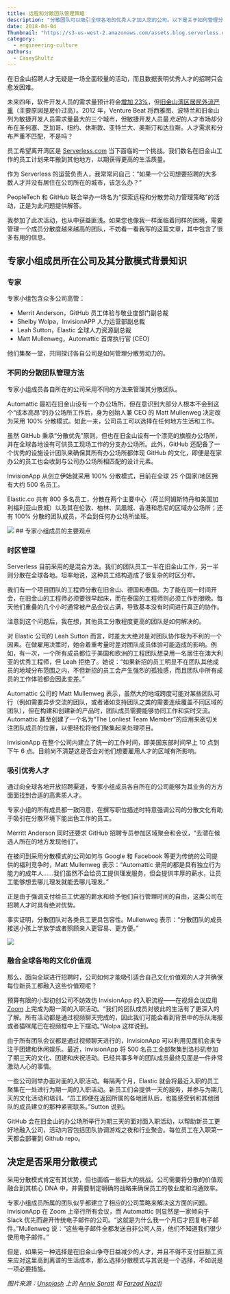 ```yaml
---
title: 远程和分散团队管理策略
description: "分散团队可以吸引全球各地的优秀人才加入您的公司。以下是关于如何管理分散团队的一些经验和方法指导。"
date: 2018-04-04
Thumbnail: "https://s3-us-west-2.amazonaws.com/assets.blog.serverless.com/Casey's+Blog+Posts/remote-worker-small.jpg"
category:
  - engineering-culture
authors:
  - CaseyShultz
---
```


在旧金山招聘人才无疑是一场全面较量的活动，而且数据表明优秀人才的招聘只会愈发困难。

未来四年，软件开发人员的需求量预计将会[增加 23%](https://www.bls.gov/ooh/computer-and-information-technology/software-developers.htm)，但[旧金山湾区居民外流严重](http://sanfrancisco.cbslocal.com/2018/02/08/san-francisco-bay-area-mass-exodus-residents/)（主要原因是房价过高）。2012 年，Venture Beat 将西雅图、波特兰和旧金山列为敏捷开发人员需求量最大的三个城市，但敏捷开发人员最*充足*的人才市场却分布在圣何塞、芝加哥、纽约、休斯敦、亚特兰大、奥斯汀和达拉斯。人才需求和分布严重不匹配，不是吗？

员工希望离开湾区是 [Serverless.com](https://serverless.com/) 当下面临的一个挑战。我们数名在旧金山工作的员工计划来年搬到其他地方，以期获得更高的生活质量。

作为 Serverless 的运营负责人，我常常问自己：“如果一个公司想要招聘的大多数人才并没有居住在公司所在的城市，该怎么办？”

PeopleTech 和 GitHub 联合举办一场名为“探索远程和分散劳动力管理策略”的活动，正是为此问题提供解答。

我参加了此次活动，也从中获益匪浅。如果您也像我一样面临着同样的困境，需要管理一个成员分散度越来越高的团队，不妨看一看我写的这篇文章，其中包含了很多有用的信息。

## 专家小组成员所在公司及其分散模式背景知识

### 专家

专家小组包含众多公司高管：

- Merrit Anderson，GitHub 员工体验与敬业度部门副总裁
- Shelby Wolpa，InvisionAPP 人力运营部副总裁
- Leah Sutton，Elastic 全球人力资源副总裁
- Matt Mullenweg，Automattic 首席执行官 (CEO)

他们集聚一堂，共同探讨各自公司是如何管理分散劳动力的。

### 不同的分散团队管理方法

专家小组成员各自所在的公司采用不同的方法来管理其分散团队。

Automattic 最初在旧金山设有一个办公场所，但在意识到大部分人根本不会到这个“成本高昂”的办公场所工作后，身为创始人兼 CEO 的 Matt Mullenweg 决定改为采用 100% 分散模式。如此一来，公司员工可以选择在任何地方生活和工作。

虽然 GitHub 秉承“分散优先”原则，但也在旧金山设有一个漂亮的旗舰办公场所，并在全球各地设有可供员工现场工作的分支办公场所。此外，GitHub 还配备了一个优秀的设施设计团队来确保其所有办公场所都体现 GitHub 的文化，即便是在家办公的员工也会收到与公司办公场所相匹配的设计元素。

InvisionApp 从创立伊始就采用 100% 分散模式，目前在全球 25 个国家/地区拥有大约 500 名员工。

Elastic.co 共有 800 多名员工，分散在两个主要中心（荷兰阿姆斯特丹和美国加利福利亚山景城）以及其在伦敦、柏林、凤凰城、香港和悉尼的区域办公场所；还有 100% 分散的团队成员，不会到任何办公场所坐班。

<image src="https://s3-us-west-2.amazonaws.com/assets.blog.serverless.com/Casey's+Blog+Posts/computer-with-code.jpg">
## 专家小组成员的主要观点

### 时区管理

Serverless 目前采用的是混合方法。我们的团队员工一半在旧金山工作，另一半则分散在全球各地。坦率地说，这种员工结构造成了很复杂的时区分布。

我们有一个项目团队的工程师分散在旧金山、德国和泰国。为了能在同一时间开会，在旧金山的工程师必须要很早起床，而在泰国的工程师则必须工作到很晚。每天他们重叠的几个小时通常被产品会议占满，导致基本没有时间进行真正的协作。

注意到这个问题后，我在想，其他员工分散程度更高的团队是如何解决的。

对 Elastic 公司的 Leah Sutton 而言，时差太大绝对是对团队协作极为不利的一个因素。在做雇用决策时，她会着重考量时差对团队成员体验可能造成的影响。例如，有一次，一个所有成员都位于美国和欧洲的工程团队想录用一名居住在澳大利亚的优秀工程师，但 Leah 拒绝了。她说：“如果新招的员工明显不在团队其他成员的地域分布范围之内，不但新招的员工会产生强烈的孤独感，而且团队中所有成员的工作体验都会因此变差。”

Automattic 公司的 Matt Mullenweg 表示，虽然大的地域跨度可能对某些团队可行（例如需要异步交流的团队，或者诸如支持团队之类的需要连续覆盖不同区域的团队），但在构建和创建新的产品时，团队成员需要能够协同工作和实时交流。Automattic 甚至创建了一个名为“The Lonliest Team Member”的应用来密切关注团队成员的位置，以便轻松将他们聚集起来处理项目。

InvisionApp 在整个公司内建立了统一的工作时间，即美国东部时间早上 10 点到下午 6 点。目前尚不清楚这是否会对他们想要雇用人才的区域有所影响。

### 吸引优秀人才

通过向全球各地开放招聘渠道，专家小组成员各自所在的公司能够为其业务的方方面面找到合适的高素质人才。

专家小组的所有成员都一致同意，在撰写职位描述时特意强调公司的分散文化有助于吸引在分散环境下能出色工作的员工。

Merritt Anderson 同时还要求 GitHub 招聘专员参加区域聚会和会议，“去潜在候选人所在的地方发现他们”。

在被问到采用分散模式的公司如何与 Google 和 Facebook 等更为传统的公司提供的福利竞争时，Matt Mullenweg 表示：“Automattic 录用的都是具有独立行为能力的成年人……我们虽然不会给员工提供理发服务，但会提供丰厚的薪水，让员工能够想去哪儿理发就能去哪儿理发。”

正是由于强调支付给员工优渥的薪水和给予他们自行管理时间的自由，这类公司在招聘人才时具有绝对优势。

事实证明，分散团队对各类员工更具包容性。Mullenweg 表示：“分散团队的成员接送小孩上学放学或者照顾亲人更容易、更方便。”

<image src="https://s3-us-west-2.amazonaws.com/assets.blog.serverless.com/Casey's+Blog+Posts/team-working-at-table.jpg">

### 融合全球各地的文化价值观

那么，面向全球进行招聘时，公司如何才能吸引适合自己文化价值观的人才并确保每位新员工都融入这些价值观呢？

预算有限的小型初创公司不妨效仿 InvisionApp 的入职流程——在视频会议应用 [Zoom](https://zoom.us/) 上完成为期一周的入职活动。“我们的团队成员对彼此的生活有了更深入的了解。所有活动都是通过视频聊天完成的，因此我们可能会看到背景中的乐队海报或者猫咪尾巴在视频框中上下摆动。”Wolpa 这样说到。

由于所有团队会议都是通过视频聊天进行的，InvisionApp 可以利用见面机会来专注于团建和休闲娱乐。最近，InvisionApp 将 500 名员工全部聚集到洛杉矶参加了期三天的文化、团建和庆祝活动。已经共事多年的团队成员最终见面是一件非常激动人心的事情。

一些公司则举办面对面的入职活动。每隔两个月，Elastic 就会将最近入职的员工聚集在一处进行为期一周的入职活动。新员工们会提供一天的服务，并参与为期几天的文化活动和培训。“员工即便在返回所属的各地团队后，也能感受到和其他团队的成员建立的那种紧密联系。”Sutton 说到。

GitHub 会在旧金山的办公场所举行为期三天的面对面入职活动，以帮助新员工更好地融入公司，活动内容包括团队协调游戏之夜和行业聚会。每位员工在入职第一天都会部署到 Github repo。

## 决定是否采用分散模式

采用分散模式肯定有其优势，但也面临一些巨大的挑战。公司需要将分散的价值观融合到其核心 DNA 中，并需要制定明确的战略来确保员工的敬业度和沟通效率。

专家小组成员所属的团队似乎都建立了相应的公司策略来解决这方面的问题。InvisionApp 在 Zoom 上举行所有会议，而 Automattic 则显然是一家倾向于 Slack 优先而避开传统电子邮件的公司。“这就是为什么我一个月后才回复电子邮件。”Mullenweg 说：“这些电子邮件全都发送自非公司人员，他们不知道我们很少使用电子邮件。”

但是，如果另一种选择是在旧金山争夺日益减少的人才，并且不得不支付巨额工资来应对这里高到离谱的生活成本，那么选择分散模式与其说是一个选择，不如说是一项必要措施。

*图片来源：[Unsplash](https://unsplash.com/) 上的 [Annie Spratt](https://unsplash.com/photos/g9KFpAfQ5bc?utm_source=unsplash&utm_medium=referral&utm_content=creditCopyText) 和 [Farzad Nazifi](https://unsplash.com/photos/p-xSl33Wxyc?utm_source=unsplash&utm_medium=referral&utm_content=creditCopyText)*
